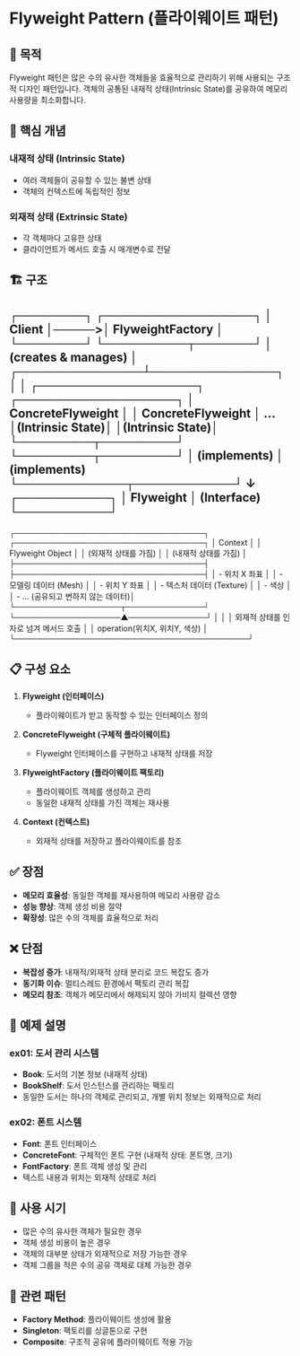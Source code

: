 # Flyweight Pattern (플라이웨이트 패턴)

## 🎯 목적
Flyweight 패턴은 많은 수의 유사한 객체들을 효율적으로 관리하기 위해 사용되는 구조적 디자인 패턴입니다. 
객체의 공통된 내재적 상태(Intrinsic State)를 공유하여 메모리 사용량을 최소화합니다.

## 🔑 핵심 개념

### 내재적 상태 (Intrinsic State)
- 여러 객체들이 공유할 수 있는 불변 상태
- 객체의 컨텍스트에 독립적인 정보

### 외재적 상태 (Extrinsic State)
- 각 객체마다 고유한 상태
- 클라이언트가 메서드 호출 시 매개변수로 전달

## 🏗️ 구조
┌────────┐      ┌──────────────────┐
│ Client │─────>│ FlyweightFactory │
└────────┘      └──────────┬───────┘
                         │ (creates & manages)
                         │
         ┌───────────────┴───────────────┐
         │                               │
┌───────────────────┐      ┌───────────────────┐
│ ConcreteFlyweight │      │ ConcreteFlyweight │ ...
│(Intrinsic State)│      │(Intrinsic State)│
└─────────┬─────────┘      └─────────┬─────────┘
          │ (implements)             │ (implements)
          └─────────────┬────────────┘
                        ↓
                 ┌───────────┐
                 │ Flyweight │ (Interface)
                 └───────────┘
--------
┌──────────────────────────────────┐         ┌──────────────────────────────────┐
│              Context             │         │      Flyweight Object            │
│  (외재적 상태를 가짐)            │         │   (내재적 상태를 가짐)           │
├──────────────────────────────────┤         ├──────────────────────────────────┤
│ - 위치 X 좌표                    │         │ - 모델링 데이터 (Mesh)           │
│ - 위치 Y 좌표                    │         │ - 텍스처 데이터 (Texture)          │
│ - 색상                           │         │ - ... (공유되고 변하지 않는 데이터)│
└───────────────────┬──────────────┘         └───────────────────▲──────────────┘
                    │                                          │
                    │ 외재적 상태를 인자로 넘겨 메서드 호출        │
                    │ operation(위치X, 위치Y, 색상)            │
                    └──────────────────────────────────────────┘
## 📋 구성 요소

1. **Flyweight (인터페이스)**
   - 플라이웨이트가 받고 동작할 수 있는 인터페이스 정의

2. **ConcreteFlyweight (구체적 플라이웨이트)**
   - Flyweight 인터페이스를 구현하고 내재적 상태를 저장

3. **FlyweightFactory (플라이웨이트 팩토리)**
   - 플라이웨이트 객체를 생성하고 관리
   - 동일한 내재적 상태를 가진 객체는 재사용

4. **Context (컨텍스트)**
   - 외재적 상태를 저장하고 플라이웨이트를 참조

## ✅ 장점
- **메모리 효율성**: 동일한 객체를 재사용하여 메모리 사용량 감소
- **성능 향상**: 객체 생성 비용 절약
- **확장성**: 많은 수의 객체를 효율적으로 처리

## ❌ 단점
- **복잡성 증가**: 내재적/외재적 상태 분리로 코드 복잡도 증가
- **동기화 이슈**: 멀티스레드 환경에서 팩토리 관리 복잡
- **메모리 참조**: 객체가 메모리에서 해제되지 않아 가비지 컬렉션 영향

## 📝 예제 설명

### ex01: 도서 관리 시스템
- **Book**: 도서의 기본 정보 (내재적 상태)
- **BookShelf**: 도서 인스턴스를 관리하는 팩토리
- 동일한 도서는 하나의 객체로 관리되고, 개별 위치 정보는 외재적으로 처리

### ex02: 폰트 시스템
- **Font**: 폰트 인터페이스
- **ConcreteFont**: 구체적인 폰트 구현 (내재적 상태: 폰트명, 크기)
- **FontFactory**: 폰트 객체 생성 및 관리
- 텍스트 내용과 위치는 외재적 상태로 처리

## 🎯 사용 시기
- 많은 수의 유사한 객체가 필요한 경우
- 객체 생성 비용이 높은 경우
- 객체의 대부분 상태가 외재적으로 저장 가능한 경우
- 객체 그룹을 적은 수의 공유 객체로 대체 가능한 경우

## 🔗 관련 패턴
- **Factory Method**: 플라이웨이트 생성에 활용
- **Singleton**: 팩토리를 싱글톤으로 구현
- **Composite**: 구조적 공유에 플라이웨이트 적용 가능